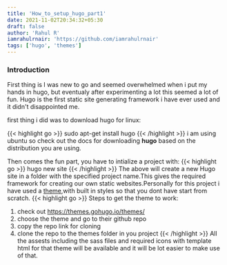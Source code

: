```yaml
---
title: 'How_to_setup_hugo_part1'
date: 2021-11-02T20:34:32+05:30
draft: false
author: 'Rahul R'
iamrahulrnair: 'https://github.com/iamrahulrnair'
tags: ['hugo', 'themes']
---
```


### Introduction

First thing is I was new to go and seemed overwhelmed when i put my hands in hugo, but eventualy after experimenting a lot this seemed a lot of fun. Hugo is the first static site generating framework i have ever used and it didn't disappointed me.

first thing i did was to download hugo for linux:

{{< highlight go >}} sudo apt-get install hugo {{< /highlight >}}
i am using ubuntu so check out the docs for downloading **hugo** based on the distribution you are using.

Then comes the fun part, you have to intialize a project with:
{{< highlight go >}} hugo new site <project name> {{< /highlight >}}
The above will create a new Hugo site in a folder with the specified project name.This gives the required framework for creating our own static websites.Personally for this project i have used a [theme](https://themes.gohugo.io/themes/hugo-theme-m10c/),with built in styles so that you dont have start from scratch.
{{< highlight go >}}
Steps to get the theme to work:

1. check out https://themes.gohugo.io/themes/
2. choose the theme and go to their github repo
3. copy the repo link for cloning
4. clone the repo to the themes folder in you project
   {{< /highlight >}}
   All the assests including the sass files and required icons with template html for that theme will be available and it will be lot easier to make use of that.
